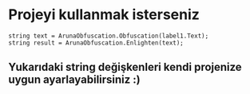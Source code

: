 # Projeyi kullanmak isterseniz
`string text = ArunaObfuscation.Obfuscation(label1.Text);`<br>
`string result = ArunaObfuscation.Enlighten(text);`<br>
## Yukarıdaki string değişkenleri kendi projenize uygun ayarlayabilirsiniz :)
